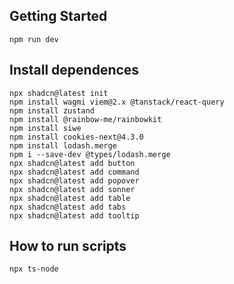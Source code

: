 ## Getting Started

```
npm run dev
```

## Install dependences

```
npx shadcn@latest init
npm install wagmi viem@2.x @tanstack/react-query
npm install zustand
npm install @rainbow-me/rainbowkit
npm install siwe
npm install cookies-next@4.3.0
npm install lodash.merge
npm i --save-dev @types/lodash.merge
npx shadcn@latest add button
npx shadcn@latest add command
npx shadcn@latest add popover
npx shadcn@latest add sonner
npx shadcn@latest add table
npx shadcn@latest add tabs
npx shadcn@latest add tooltip
```

## How to run scripts

```
npx ts-node
```
